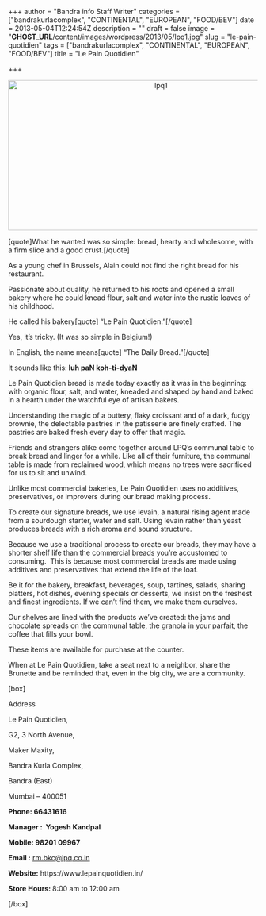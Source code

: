 +++
author = "Bandra info Staff Writer"
categories = ["bandrakurlacomplex", "CONTINENTAL", "EUROPEAN", "FOOD/BEV"]
date = 2013-05-04T12:24:54Z
description = ""
draft = false
image = "__GHOST_URL__/content/images/wordpress/2013/05/lpq1.jpg"
slug = "le-pain-quotidien"
tags = ["bandrakurlacomplex", "CONTINENTAL", "EUROPEAN", "FOOD/BEV"]
title = "Le Pain Quotidien"

+++


<p style="text-align: center;"><a href="https://i0.wp.com/bandra.info/wp-content/uploads/2013/05/lpq1.jpg?ssl=1"><img loading="lazy" class="aligncenter" alt="lpq1" src="https://i0.wp.com/bandra.info/wp-content/uploads/2013/05/lpq1.jpg?resize=601%2C303&#038;ssl=1" width="601" height="303" data-recalc-dims="1" /></a></p>
<p>[quote]What he wanted was so simple: bread, hearty and wholesome, with a firm slice and a good crust.[/quote]</p>
<p>As a young chef in Brussels, Alain could not find the right bread for his restaurant.</p>
<p>Passionate about quality, he returned to his roots and opened a small bakery where he could knead flour, salt and water into the rustic loaves of his childhood.</p>
<p>He called his bakery[quote] “Le Pain Quotidien.&#8221;[/quote]</p>
<p>Yes, it&#8217;s tricky. (It was so simple in Belgium!)</p>
<p>In English, the name means[quote] &#8220;The Daily Bread.&#8221;[/quote]</p>
<p>It sounds like this:<b> luh paN koh-ti-dyaN </b></p>
<p>Le Pain Quotidien bread is made today exactly as it was in the beginning: with organic flour, salt, and water, kneaded and shaped by hand and baked in a hearth under the watchful eye of artisan bakers.</p>
<p>Understanding the magic of a buttery, flaky croissant and of a dark, fudgy brownie, the delectable pastries in the patisserie are finely crafted. The pastries are baked fresh every day to offer that magic.</p>
<p>Friends and strangers alike come together around LPQ’s communal table to break bread and linger for a while. Like all of their furniture, the communal table is made from reclaimed wood, which means no trees were sacrificed for us to sit and unwind.</p>
<p>Unlike most commercial bakeries, Le Pain Quotidien uses no additives, preservatives, or improvers during our bread making process.</p>
<p>To create our signature breads, we use levain, a natural rising agent made from a sourdough starter, water and salt. Using levain rather than yeast produces breads with a rich aroma and sound structure.</p>
<p>Because we use a traditional process to create our breads, they may have a shorter shelf life than the commercial breads you&#8217;re accustomed to consuming.  This is because most commercial breads are made using additives and preservatives that extend the life of the loaf.</p>
<p>Be it for the bakery, breakfast, beverages, soup, tartines, salads, sharing platters, hot dishes, evening specials or desserts, we insist on the freshest and finest ingredients. If we can&#8217;t find them, we make them ourselves.</p>
<p>Our shelves are lined with the products we&#8217;ve created: the jams and chocolate spreads on the communal table, the granola in your parfait, the coffee that fills your bowl.</p>
<p>These items are available for purchase at the counter.</p>
<p>When at Le Pain Quotidien, take a seat next to a neighbor, share the Brunette and be reminded that, even in the big city, we are a community.</p>
<p>[box]</p>
<p>Address</p>
<p>Le Pain Quotidien,</p>
<p>G2, 3 North Avenue,</p>
<p>Maker Maxity,</p>
<p>Bandra Kurla Complex,</p>
<p>Bandra (East)</p>
<p>Mumbai &#8211; 400051</p>
<p><strong>Phone: 66431616</strong></p>
<p><strong>Manager :  Yogesh Kandpal</strong></p>
<p><strong>Mobile: 98201 09967</strong></p>
<p><strong>Email :</strong> <a href="mailto:rm.bkc@lpq.co.in">rm.bkc@lpq.co.in</a></p>
<p><strong>Website:</strong> https://www.lepainquotidien.in/</p>
<p><strong>Store Hours: </strong>8:00 am to 12:00 am</p>
<p>[/box]</p>
<p>&nbsp;</p>
<p>&nbsp;</p>



